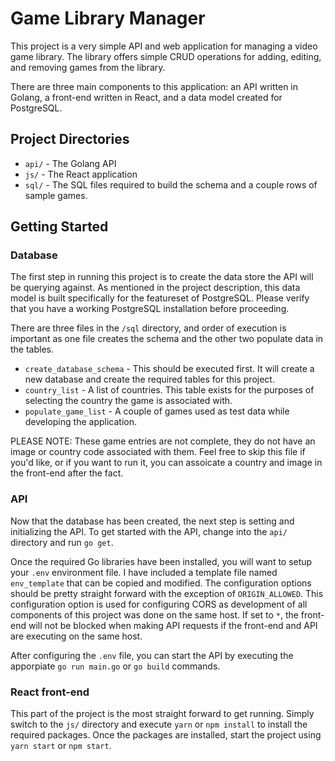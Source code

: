 # Game Library Manager
This project is a very simple API and web application for managing a video game library. The library offers simple CRUD operations for adding, editing, and removing games from the library. 

There are three main components to this application: an API written in Golang, a front-end written in React, and a data model created for PostgreSQL.

## Project Directories
* `api/` - The Golang API
* `js/` - The React application
* `sql/` - The SQL files required to build the schema and a couple rows of sample games.

## Getting Started

### Database
The first step in running this project is to create the data store the API will be querying against. As mentioned in the project description, this data model is built specifically for the featureset of PostgreSQL. Please verify that you have a working PostgreSQL installation before proceeding.

There are three files in the `/sql` directory, and order of execution is important as one file creates the schema and the other two populate data in the tables.

* `create_database_schema` - This should be executed first. It will create a new database and create the required tables for this project.
* `country_list` - A list of countries. This table exists for the purposes of selecting the country the game is associated with.
* `populate_game_list` - A couple of games used as test data while developing the application. 

PLEASE NOTE: These game entries are not complete, they do not have an image or country code associated with them. Feel free to skip this file if you'd like, or if you want to run it, you can assoicate a country and image in the front-end after the fact.

### API
Now that the database has been created, the next step is setting and initializing the API. To get started with the API, change into the `api/` directory and run `go get`. 

Once the required Go libraries have been installed, you will want to setup your `.env` environment file. I have included a template file named `env_template` that can be copied and modified. The configuration options should be pretty straight forward with the exception of `ORIGIN_ALLOWED`. This configuration option is used for configuring CORS as development of all components of this project was done on the same host. If set to `*`, the front-end will not be blocked when making API requests if the front-end and API are executing on the same host.

After configuring the `.env` file, you can start the API by executing the apporpiate `go run main.go` or `go build` commands.

### React front-end
This part of the project is the most straight forward to get running. Simply switch to the `js/` directory and execute `yarn` or `npm install` to install the required packages. Once the packages are installed, start the project using `yarn start` or `npm start`.
